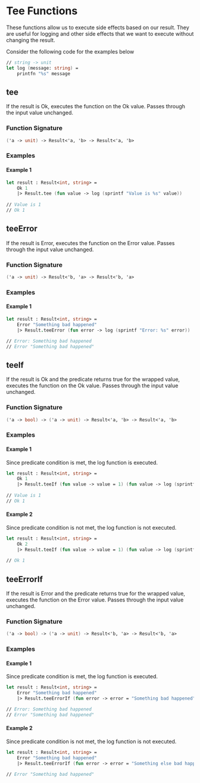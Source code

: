 ﻿# Tee Functions

These functions allow us to execute side effects based on our result. They are useful for logging and other side effects that we want to execute without changing the result.

Consider the following code for the examples below

```fsharp
// string -> unit
let log (message: string) =
    printfn "%s" message
```

## tee

If the result is Ok, executes the function on the Ok value. Passes through the input value unchanged.

### Function Signature

```fsharp
('a -> unit) -> Result<'a, 'b> -> Result<'a, 'b>
```

### Examples

#### Example 1

```fsharp
let result : Result<int, string> =
    Ok 1
    |> Result.tee (fun value -> log (sprintf "Value is %s" value))
    
// Value is 1
// Ok 1
```

## teeError

If the result is Error, executes the function on the Error value. Passes through the input value unchanged.

### Function Signature

```fsharp
('a -> unit) -> Result<'b, 'a> -> Result<'b, 'a>
```

### Examples

#### Example 1

```fsharp
let result : Result<int, string> =
    Error "Something bad happened"
    |> Result.teeError (fun error -> log (sprintf "Error: %s" error))

// Error: Something bad happened
// Error "Something bad happened"
```

## teeIf

If the result is Ok and the predicate returns true for the wrapped value, executes the function on the Ok value. Passes through the input value unchanged.

### Function Signature

```fsharp
('a -> bool) -> ('a -> unit) -> Result<'a, 'b> -> Result<'a, 'b>
```

### Examples

#### Example 1

Since predicate condition is met, the log function is executed.

```fsharp
let result : Result<int, string> =
    Ok 1
    |> Result.teeIf (fun value -> value = 1) (fun value -> log (sprintf "Value is %s" value))
    
// Value is 1
// Ok 1
```

#### Example 2

Since predicate condition is not met, the log function is not executed.

```fsharp
let result : Result<int, string> =
    Ok 2
    |> Result.teeIf (fun value -> value = 1) (fun value -> log (sprintf "Value is %s" value))
    
// Ok 1
```

## teeErrorIf

If the result is Error and the predicate returns true for the wrapped value, executes the function on the Error value. Passes through the input value unchanged.

### Function Signature

```fsharp
('a -> bool) -> ('a -> unit) -> Result<'b, 'a> -> Result<'b, 'a>
```

### Examples

#### Example 1

Since predicate condition is met, the log function is executed.

```fsharp
let result : Result<int, string> =
    Error "Something bad happened"
    |> Result.teeErrorIf (fun error -> error = "Something bad happened") (fun error -> log (sprintf "Error: %s" error))

// Error: Something bad happened
// Error "Something bad happened"
```

#### Example 2

Since predicate condition is not met, the log function is not executed.

```fsharp
let result : Result<int, string> =
    Error "Something bad happened"
    |> Result.teeErrorIf (fun error -> error = "Something else bad happened") (fun error -> log (sprintf "Error: %s" error))

// Error "Something bad happened"
```
